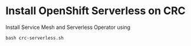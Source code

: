 Install OpenShift Serverless on CRC
===================================

Install Service Mesh and Serverless Operator using
```
bash crc-serverless.sh
```
